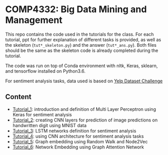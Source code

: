 # COMP4332: Big Data Mining and Management

This repo contains the code used in the tutorials for the class. For each tutorial, ppt for further explanation of different tasks is provided, as well as the skeleton (`tut*_skeleton.py`) and the answer (`tut*_ans.py`). Both files should be the same as the skeleton code is already completed during the tutorial.

The code was run on top of Conda environment with nltk, Keras, sklearn, and tensorflow installed on Python3.6.

For sentiment analysis tasks, data used is based on [Yelp Dataset Challenge](https://www.yelp.com/dataset/challenge)

## Content

- [Tutorial_1](https://github.com/nwihardjo/COMP4332/tree/master/Tutorial%201%20Multi%20Layer%20Perceptron): introduction and definition of Multi Layer Perceptron using Keras for sentiment analysis
- [Tutorial_2](https://github.com/nwihardjo/COMP4332/tree/master/Tutorial%202%20Convolutional%20Neural%20Network): creating CNN layers for prediction of image predictions on handwritten digit using MNIST data
- [Tutorial_3](https://github.com/nwihardjo/COMP4332/tree/master/Tutorial%203%20Recurrent%20Neural%20Network): LSTM networks definition for sentiment analysis
- [Tutorial_4](https://github.com/nwihardjo/COMP4332/tree/master/Tutorial%204%20Convolutional%20Neural%20Network%20for%20Text): using CNN architecture for sentiment analysis tasks
- [Tutorial_5](https://github.com/nwihardjo/COMP4332/tree/master/Tutorial%205%20Graph%20Embedding): Graph embedding using Random Walk and Node2Vec
- [Tutorial_6](https://github.com/nwihardjo/COMP4332/tree/master/Tutorial%206%20Graph%20Attention%20Network): Network Embedding using Graph Attention Network
